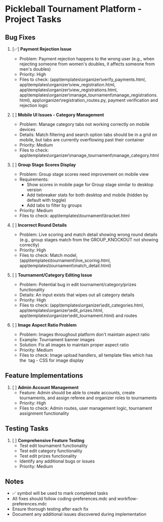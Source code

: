 # Pickleball Tournament Platform - Project Tasks

## Bug Fixes

1. [✅] **Payment Rejection Issue**
   - Problem: Payment rejection happens to the wrong user (e.g., when rejecting someone from women's doubles, it affects someone from men's doubles)
   - Priority: High
   - Files to check: (app\templates\organizer\verify_payments.html, app\templates\organizer\view_registration.html,
   app\templates\organizer\view_registrations.html, app\templates\organizer\manage_tournament\manage_registrations.html), app\organizer\registration_routes.py, payment verification and rejection logic

2. [ ] **Mobile UI Issues - Category Management**
   - Problem: Manage category tabs not working correctly on mobile devices
   - Details: Match filtering and search option tabs should be in a grid on mobile, but tabs are currently overflowing past their container
   - Priority: Medium
   - Files to check: app\templates\organizer\manage_tournament\manage_category.html

3. [ ] **Group Stage Scores Display**
   - Problem: Group stage scores need improvement on mobile view
   - Requirements:
     - Show scores in mobile page for Group stage similar to desktop version
     - Add tiebreaker stats for both desktop and mobile (hidden by default with toggle)
     - Add tabs to filter by groups
   - Priority: Medium
   - Files to check: app\templates\tournament\bracket.html

4. [ ] **Incorrect Round Details**
   - Problem: Live scoring and match detail showing wrong round details (e.g., group stages match from the GROUP_KNOCKOUT not showing correctly)
   - Priority: High
   - Files to check: Match model, (app\templates\tournament\live_scoring.html, app\templates\tournament\match_detail.html)

5. [ ] **Tournament/Category Editing Issue**
   - Problem: Potential bug in edit tournament/category/prizes functionality
   - Details: An input exists that wipes out all category details
   - Priority: High
   - Files to check: (app\templates\organizer\edit_categories.html, app\templates\organizer\edit_prizes.html, app\templates\organizer\edit_tournament.html) and routes

6. [ ] **Image Aspect Ratio Problem**
   - Problem: Images throughout platform don't maintain aspect ratio
   - Example: Tournament banner images
   - Solution: Fix all images to maintain proper aspect ratio
   - Priority: Medium
   - Files to check: Image upload handlers, all template files which has the <img> tag - CSS for image display

## Feature Implementations

1. [ ] **Admin Account Management**
   - Feature: Admin should be able to create accounts, create tournaments, and assign referee and organizer roles to tournaments
   - Priority: High
   - Files to check: Admin routes, user management logic, tournament assignment functionality

## Testing Tasks

1. [ ] **Comprehensive Feature Testing**
   - Test edit tournament functionality
   - Test edit category functionality
   - Test edit prizes functionality
   - Identify any additional bugs or issues
   - Priority: Medium

## Notes
- ✅ symbol will be used to mark completed tasks
- All fixes should follow coding-preferences.mdc and workflow-preferences.mdc
- Ensure thorough testing after each fix
- Document any additional issues discovered during implementation
